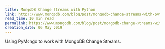 ```yaml
---
title: MongoDB Change Streams with Python
link: https://www.mongodb.com/blog/post/mongodb-change-streams-with-python
read_time: 10 min read
permalink: https://www.mongodb.com/blog/post/mongodb-change-streams-with-python
creation_date: 06 May 2019
---
```


Using PyMongo to work with MongoDB Change Streams.
